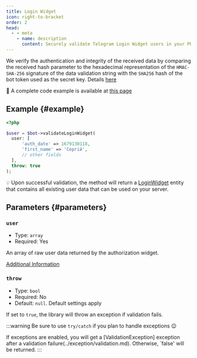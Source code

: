 ```yaml
---
title: Login Widget
icon: right-to-bracket
order: 2
head:
  - - meta
    - name: description
      content: Securely validate Telegram Login Widget users in your PHP project using the TgWebValid library.
---
```


We verify the authentication and integrity of the received data by comparing the received hash parameter to the hexadecimal representation of the `HMAC-SHA-256` signature of the data validation string with the `SHA256` hash of the bot token used as the secret key. Details [here](https://core.telegram.org/widgets/login#checking-authorization)

:rocket: A complete code example is available at [this page](../example/login-winget.md)

## Example {#example}

```php
<?php

$user = $bot->validateLoginWidget(
  user: [
      'auth_date' => 1679130118,
      'first_name' => 'Сергій',
      // other fields
  ],
  throw: true
);
```

:bulb: Upon successful validation, the method will return a [LoginWidget](../entity/login-widget.md) entity that contains all existing user data that can be used on your server.

## Parameters {#parameters}

### `user`
- Type: `array`
- Required: Yes

An array of raw user data returned by the authorization widget.

[Additional Information](https://core.telegram.org/widgets/login#receiving-authorization-data)

### `throw`
- Type: `bool`
- Required: No
- Default: `null`. Default settings apply

If set to `true`, the library will throw an exception if validation fails.

:::warning
Be sure to use `try/catch` if you plan to handle exceptions :wink:

If exceptions are enabled, you will get a [ValidationException] exception after a validation failure(../exception/validation.md). Otherwise, `false' will be returned.
:::
